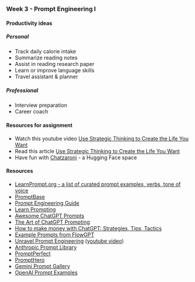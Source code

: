 ### Week 3 - Prompt Engineering I

#### Productivity ideas

##### Personal
* Track daily calorie intake
* Summarize reading notes
* Assist in reading research paper
* Learn or improve language skills
* Travel assistant & planner



##### Professional
* Interview preparation
* Career coach


#### Resources for assignment
* Watch this youtube video [Use Strategic Thinking to Create the Life You Want](https://www.youtube.com/watch?v=dbiNhAZlXZk)
* Read this article [Use Strategic Thinking to Create the Life You Want ](strategic-thinking-to-create-life-you-want.pdf)
* Have fun with [Chatzaroni](https://huggingface.co/spaces/hienluu/chatzaroni) - a Hugging Face space

#### Resources

* [LearnPrompt.org - a list of curated prompt examples, verbs, tone of voice](https://www.learnprompt.org/)
* [PromptBase](https://promptbase.com/)
* [Prompt Engineering Guide](https://www.promptingguide.ai/)
* [Learn Prompting](https://learnprompting.org/docs/category/-prompt-hacking)
* [Awesome ChatGPT Prompts](https://github.com/f/awesome-chatgpt-prompts/)
* [The Art of ChatGPT Prompting](https://fka.gumroad.com/l/art-of-chatgpt-prompting)
* [How to make money with ChatGPT: Strategies, Tips, Tactics](https://fka.gumroad.com/l/how-to-make-money-with-chatgpt)
* [Example Prompts from FlowGPT](https://guide.flowgpt.com/engineering/1basics/4example)
* [Unravel Prompt Engineering](https://go.superwise.ai/hubfs/PDF%20assets/Prompt%20engineering_17.10.2023.pdf) ([youtube video](https://www.youtube.com/watch?v=eYtYIw0D1wI))
* [Anthropic Prompt Library](https://docs.anthropic.com/claude/prompt-library)
* [PromptPerfect](https://lnkd.in/dt8dCSbS)
* [PromptHero](https://prompthero.com/)
* [Gemini Prompt Gallery](https://ai.google.dev/gemini-api/prompts)
* [OpenAI Prompt Examples](https://platform.openai.com/docs/examples)

